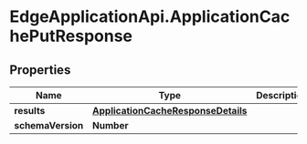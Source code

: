 # EdgeApplicationApi.ApplicationCachePutResponse

## Properties

Name | Type | Description | Notes
------------ | ------------- | ------------- | -------------
**results** | [**ApplicationCacheResponseDetails**](ApplicationCacheResponseDetails.md) |  | 
**schemaVersion** | **Number** |  | 


